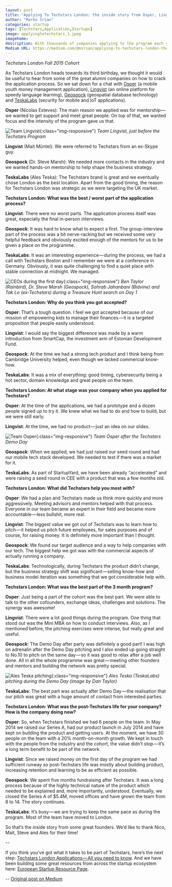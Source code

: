 ```yaml
---
layout: post
title: "Applying To Techstars London: the inside story from Osper, Lingvist, Geospock and TeskaLabs"
author: "Marko Srsan"
categories: startup
tags: [Techstars,Application,Startups]
image: applyingtotechstars_1.jpeg
imagehome: 
description: With thousands of companies applying to the program each year, here is the story from 4 of Techstars London alumni.
Medium URL: https://medium.com/@msrsan/applying-to-techstars-london-the-inside-story-from-osper-lingvist-geospock-and-teskalabs-f7db229f1d91
---
```

*Techstars London Fall 2015 Cohort*

As Techstars London heads towards its third birthday, we thought it would be useful to hear from some of the great alumni companies on how to crack the application process. So we sat down for a chat with [Osper](https://osper.com/) (a mobile youth money management application), [Lingvist](https://lingvist.io/) (an online platform for speedy language learning), [Geospock](http://www.geospock.com/) (geospatial database technology) and [TeskaLabs](https://www.teskalabs.com/) (security for mobile and IoT applications).

**Osper** (Nicolas Esteves): The main reason we applied was for mentorship — we wanted to get support and meet great people. On top of that, we wanted focus and the intensity of the program gave us that.

![Team Lingvist](../assets/img/applyingtotechstars_2.jpeg){:class="img-responsive"}
*Team Lingvist, just before the Techstars Program*

**Lingvist** (Mait Müntel): We were referred to Techstars from an ex-Skype guy.

**Geospock** (Dr. Steve Marsh): We needed more contacts in the industry and we wanted hands-on mentorship to help shape the business strategy.

**TeskaLabs** (Ales Teska): The Techstars brand is great and we eventually chose London as the best location. Apart from the good timing, the reason for Techstars London was strategic as we were targeting the UK market.

**Techstars London: What was the best / worst part of the application process?**

**Lingvist**: There were no worst parts. The application process itself was great, especially the final in-person interviews.

**Geospock**: It was hard to know what to expect a first. The group-interview part of the process was a bit nerve-racking but we received some very helpful feedback and obviously excited enough of the mentors for us to be given a place on the programme.

**TeskaLabs**: It was an interesting experience — during the process, we had a call with Techstars Boston and I remember we were at a conference in Germany. Obviously, it was quite challenging to find a quiet place with stable connection at midnight. We managed.

![CEOs during the first day](../assets/img/applyingtotechstars_3.jpeg){:class="img-responsive"}
*Ben Taylor (Rainbird), Dr. Steve Marsh (Geospock), Sohrab Jahanbani (Bidvine) and Tak Lo (ex-Techstars) during a Treasure Hunt search on Day 1*

**Techstars London: Why do you think you got accepted?**

**Osper**: That’s a tough question. I feel we got accepted because of our mission of empowering kids to manage their finances — it is a targeted proposition that people easily understood.

**Lingvist**: I would say the biggest difference was made by a warm introduction from SmartCap, the investment arm of Estonian Development Fund.

**Geospock**: At the time we had a strong tech product and I think being from Cambridge University helped, even though we lacked commercial know-how.

**TeskaLabs**: It was a mix of everything: good timing, cybersecurity being a hot sector, domain knowledge and great people on the team.

**Techstars London: At what stage was your company when you applied for Techstars?**

**Osper**: At the time of the applications, we had a prototype and a dozen people signed up to try it. We knew what we had to do and how to build, but we were still early.

**Lingvist**: At the time, we had no product — just an idea on our slides.

![Team Osper](../assets/img/applyingtotechstars_4.jpeg){:class="img-responsive"}
*Team Osper after the Techstars Demo Day*

**Geospock**: When we applied, we had just raised our seed round and had our mobile tech stack developed. We needed to test if there was a market for it.

**TeskaLabs**: As part of StartupYard, we have been already “accelerated” and were raising a seed round in CEE with a product that was a few months old.

**Techstars London: What did Techstars help you most with?**

**Osper**: We had a plan and Techstars made us think more quickly and more aggressively. Meeting advisors and mentors helped with that process. Everyone in our team became an expert in their field and became more accountable — less bullshit, more real.

**Lingvist**: The biggest value we got out of Techstars was to learn how to pitch — it helped us pitch future employees, for sales purposes and of course, for raising money. It is definitely more important than I thought.

**Geospock**: We found our target audience and a way to help companies with our tech. The biggest help we got was with the commercial aspects of actually running a company.

**TeskaLabs**: Technologically, during Techstars the product didn’t change, but the business strategy shift was significant — selling know-how and business model iteration was something that we got considerable help with.

**Techstars London: What was the best part of the 3 month program?**

**Osper**: Just being a part of the cohort was the best part. We were able to talk to the other cofounders, exchange ideas, challenges and solutions. The synergy was awesome!

**Lingvist**: There were a lot good things during the program. One thing that stood out was the Mini MBA on how to conduct interviews. Also, as I mentioned before, the pitching exercises were intense, but really great and useful.

**Geospock**: The Demo Day after party was definitely a good part! I was high on adrenalin after the Demo Day pitching and I also ended up going straight to No.10 to pitch on the same day — so it was good to relax after a job well done. All in all the whole programme was great — meeting other founders and mentors and building the network was pretty special.

![Ales Teska pitching](../assets/img/applyingtotechstars_5.jpeg){:class="img-responsive"}
*Ales Teska (TeskaLabs) pitching during the Demo Day (image by Dan Taylor)*

**TeskaLabs**: The best part was actually after Demo Day — the realisation that our pitch was great with a huge amount of contact from interested parties.

**Techstars London: What was the post-Techstars life for your company? How is the company doing now?**

**Osper**: So, when Techstars finished we had 6 people on the team. In May 2014 we raised our Series A, had our product launch in July 2014 and have kept on building the product and getting users. At the moment, we have 30 people on the team with a 20% month-on-month growth. We kept in touch with the people from the industry and the cohort, the value didn’t stop — it’s a long term benefit to be part of the network.

**Lingvist**: Since we raised money on the first day of the program we had sufficient runway so post-Techstars life was mostly about building product, increasing retention and learning to be as efficient as possible.

**Geospock**: We spent five months fundraising after Techstars. It was a long process because of the highly technical nature of the product which needed to be explained and, more importantly, understood. Eventually, we closed the Series A of $5.4M, moved offices and have grown the team from 8 to 14. The story continues.

**TeskaLabs**: It’s busy — we are trying to keep the same pace as during the program. Most of the team have moved to London.

So that’s the inside story from some great founders. We’d like to thank Nico, Mait, Steve and Ales for their time!

--

If you think you’ve got what it takes to be part of Techstars, here’s the next step: [Techstars London Applications — All you need to know](http://www.techstars.com/content/blog/techstars-london-what-you-need-to-know/). And we have been building some great resources from across the startup ecosystem here: [European Startup Resource Page](https://medium.com/@dalynewspaper/european-startup-resource-page-1cffd6626edb#.pgbamadgr).

--
[Original post on Medium](https://medium.com/@msrsan/applying-to-techstars-london-the-inside-story-from-osper-lingvist-geospock-and-teskalabs-f7db229f1d91)